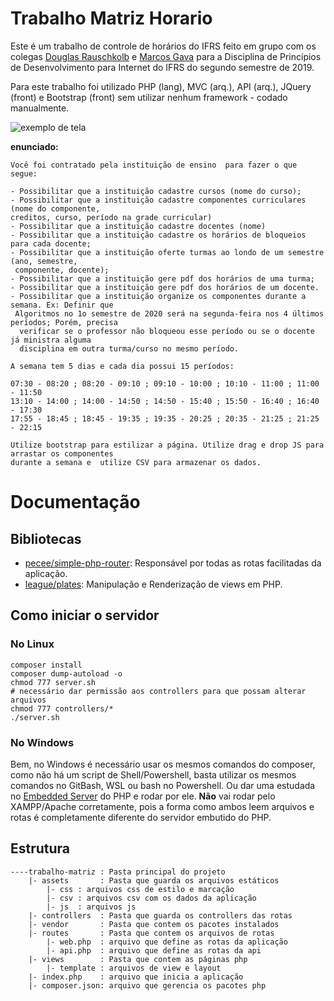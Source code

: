 # Trabalho Matriz Horario
Este é um trabalho de controle de horários do IFRS feito em grupo com os colegas [Douglas Rauschkolb](https://github.com/DouglasRauschkolb) e <u>Marcos Gava</u> para a Disciplina de Princípios de Desenvolvimento para Internet do IFRS do segundo semestre de 2019.

Para este trabalho foi utilizado PHP (lang), MVC (arq.), API (arq.), JQuery (front) e Bootstrap (front) sem utilizar nenhum framework - codado manualmente.

![exemplo de tela](screen-example.gif)

**enunciado:**
```
Você foi contratado pela instituição de ensino  para fazer o que segue:

- Possibilitar que a instituição cadastre cursos (nome do curso);
- Possibilitar que a instituição cadastre componentes curriculares (nome do componente, 
creditos, curso, período na grade curricular)
- Possibilitar que a instituição cadastre docentes (nome)
- Possibilitar que a instituição cadastre os horários de bloqueios para cada docente;
- Possibilitar que a instituição oferte turmas ao londo de um semestre (ano, semestre,
 componente, docente);
- Possibilitar que a instituição gere pdf dos horários de uma turma;
- Possibilitar que a instituição gere pdf dos horários de um docente.
- Possibilitar que a instituição organize os componentes durante a semana. Ex: Definir que
 Algoritmos no 1o semestre de 2020 será na segunda-feira nos 4 últimos períodos; Porém, precisa
  verificar se o professor não bloqueou esse período ou se o docente já ministra alguma 
  disciplina em outra turma/curso no mesmo período.

A semana tem 5 dias e cada dia possui 15 períodos:

07:30 - 08:20 ; 08:20 - 09:10 ; 09:10 - 10:00 ; 10:10 - 11:00 ; 11:00 - 11:50
13:10 - 14:00 ; 14:00 - 14:50 ; 14:50 - 15:40 ; 15:50 - 16:40 ; 16:40 - 17:30
17:55 - 18:45 ; 18:45 - 19:35 ; 19:35 - 20:25 ; 20:35 - 21:25 ; 21:25 - 22:15

Utilize bootstrap para estilizar a página. Utilize drag e drop JS para arrastar os componentes 
durante a semana e  utilize CSV para armazenar os dados.
```

# Documentação
## Bibliotecas
- [pecee/simple-php-router](https://github.com/skipperbent/simple-php-router): Responsável por todas as rotas facilitadas da aplicação.
- [league/plates](http://platesphp.com/): Manipulação e Renderização de views em PHP.

## Como iniciar o servidor
### No Linux
```shell
composer install
composer dump-autoload -o
chmod 777 server.sh
# necessário dar permissão aos controllers para que possam alterar arquivos 
chmod 777 controllers/*
./server.sh
```
### No Windows
Bem, no Windows é necessário usar os mesmos comandos do composer, como não há um script de Shell/Powershell, basta utilizar os mesmos comandos no GitBash, WSL ou bash no Powershell. Ou dar uma estudada no [Embedded Server](https://www.php.net/manual/pt_BR/features.commandline.webserver.php) do PHP e rodar por ele. **Não** vai rodar pelo XAMPP/Apache corretamente, pois a forma como ambos leem arquivos e rotas é completamente diferente do servidor embutido do PHP.

## Estrutura
```
----trabalho-matriz : Pasta principal do projeto
    |- assets       : Pasta que guarda os arquivos estáticos
        |- css : arquivos css de estilo e marcação
        |- csv : arquivos csv com os dados da aplicação
        |- js  : arquivos js
    |- controllers  : Pasta que guarda os controllers das rotas
    |- vendor       : Pasta que contem os pacotes instalados
    |- routes       : Pasta que contem os arquivos de rotas
        |- web.php  : arquivo que define as rotas da aplicação
        |- api.php  : arquivo que define as rotas da api
    |- views        : Pasta que contem as páginas php
        |- template : arquivos de view e layout
    |- index.php    : arquivo que inicia a aplicação
    |- composer.json: arquivo que gerencia os pacotes php
```
